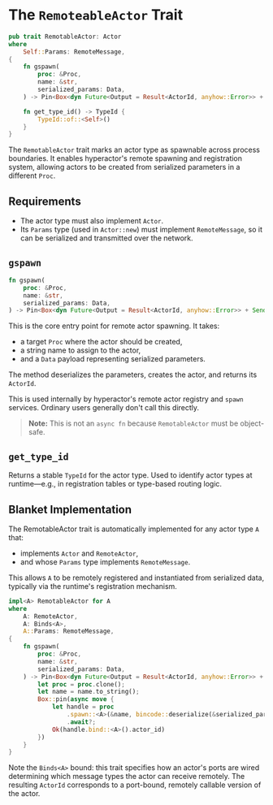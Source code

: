 # The `RemoteableActor` Trait

```rust
pub trait RemotableActor: Actor
where
    Self::Params: RemoteMessage,
{
    fn gspawn(
        proc: &Proc,
        name: &str,
        serialized_params: Data,
    ) -> Pin<Box<dyn Future<Output = Result<ActorId, anyhow::Error>> + Send>>;

    fn get_type_id() -> TypeId {
        TypeId::of::<Self>()
    }
}
```
The `RemotableActor` trait marks an actor type as spawnable across process boundaries. It enables hyperactor's remote spawning and registration system, allowing actors to be created from serialized parameters in a different `Proc`.

## Requirements
- The actor type must also implement `Actor`.
- Its `Params` type (used in `Actor::new`) must implement `RemoteMessage`, so it can be serialized and transmitted over the network.

## `gspawn`
```rust
fn gspawn(
    proc: &Proc,
    name: &str,
    serialized_params: Data,
) -> Pin<Box<dyn Future<Output = Result<ActorId, anyhow::Error>> + Send>>;
```
This is the core entry point for remote actor spawning. It takes:
- a target `Proc` where the actor should be created,
- a string name to assign to the actor,
- and a `Data` payload representing serialized parameters.

The method deserializes the parameters, creates the actor, and returns its `ActorId`.

This is used internally by hyperactor's remote actor registry and `spawn` services. Ordinary users generally don't call this directly.

> **Note:** This is not an `async fn` because `RemotableActor` must be object-safe.

## `get_type_id`

Returns a stable `TypeId` for the actor type. Used to identify actor types at runtime—e.g., in registration tables or type-based routing logic.

## Blanket Implementation

The RemotableActor trait is automatically implemented for any actor type `A` that:
- implements `Actor` and `RemoteActor`,
- and whose `Params` type implements `RemoteMessage`.

This allows `A` to be remotely registered and instantiated from serialized data, typically via the runtime's registration mechanism.

```rust
impl<A> RemotableActor for A
where
    A: RemoteActor,
    A: Binds<A>,
    A::Params: RemoteMessage,
{
    fn gspawn(
        proc: &Proc,
        name: &str,
        serialized_params: Data,
    ) -> Pin<Box<dyn Future<Output = Result<ActorId, anyhow::Error>> + Send>> {
        let proc = proc.clone();
        let name = name.to_string();
        Box::pin(async move {
            let handle = proc
                .spawn::<A>(&name, bincode::deserialize(&serialized_params)?)
                .await?;
            Ok(handle.bind::<A>().actor_id)
        })
    }
}
```
Note the `Binds<A>` bound: this trait specifies how an actor's ports are wired determining which message types the actor can receive remotely. The resulting `ActorId` corresponds to a port-bound, remotely callable version of the actor.
